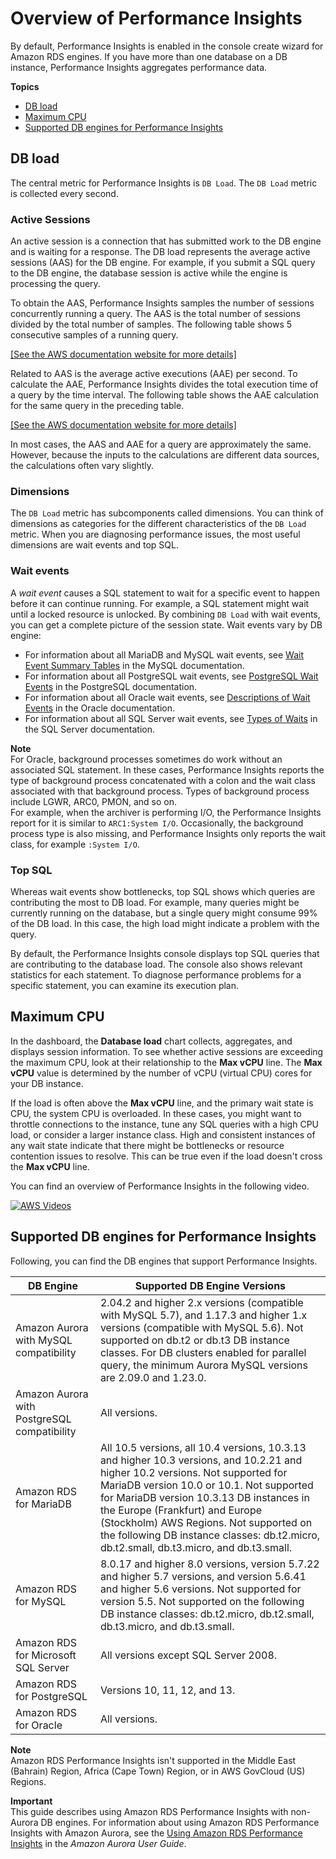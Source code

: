 # Overview of Performance Insights<a name="USER_PerfInsights.Overview"></a>

By default, Performance Insights is enabled in the console create wizard for Amazon RDS engines\. If you have more than one database on a DB instance, Performance Insights aggregates performance data\.

**Topics**
+ [DB load](#USER_PerfInsights.Overview.ActiveSessions)
+ [Maximum CPU](#USER_PerfInsights.Overview.MaxCPU)
+ [Supported DB engines for Performance Insights](#USER_PerfInsights.Overview.Engines)

## DB load<a name="USER_PerfInsights.Overview.ActiveSessions"></a>

The central metric for Performance Insights is `DB Load`\. The `DB Load` metric is collected every second\.

### Active Sessions<a name="USER_PerfInsights.Overview.ActiveSessions.AAS"></a>

An active session is a connection that has submitted work to the DB engine and is waiting for a response\. The DB load represents the average active sessions \(AAS\) for the DB engine\. For example, if you submit a SQL query to the DB engine, the database session is active while the engine is processing the query\. 

To obtain the AAS, Performance Insights samples the number of sessions concurrently running a query\. The AAS is the total number of sessions divided by the total number of samples\. The following table shows 5 consecutive samples of a running query\.

[\[See the AWS documentation website for more details\]](http://docs.aws.amazon.com/AmazonRDS/latest/UserGuide/USER_PerfInsights.Overview.html)

Related to AAS is the average active executions \(AAE\) per second\. To calculate the AAE, Performance Insights divides the total execution time of a query by the time interval\. The following table shows the AAE calculation for the same query in the preceding table\.

[\[See the AWS documentation website for more details\]](http://docs.aws.amazon.com/AmazonRDS/latest/UserGuide/USER_PerfInsights.Overview.html)

In most cases, the AAS and AAE for a query are approximately the same\. However, because the inputs to the calculations are different data sources, the calculations often vary slightly\.

### Dimensions<a name="USER_PerfInsights.Overview.ActiveSessions.dimensions"></a>

The `DB Load` metric has subcomponents called dimensions\. You can think of dimensions as categories for the different characteristics of the `DB Load` metric\. When you are diagnosing performance issues, the most useful dimensions are wait events and top SQL\.

### Wait events<a name="USER_PerfInsights.Overview.ActiveSessions.waits"></a>

A *wait event* causes a SQL statement to wait for a specific event to happen before it can continue running\. For example, a SQL statement might wait until a locked resource is unlocked\. By combining `DB Load` with wait events, you can get a complete picture of the session state\. Wait events vary by DB engine: 
+ For information about all MariaDB and MySQL wait events, see [Wait Event Summary Tables](https://dev.mysql.com/doc/refman/5.7/en/wait-summary-tables.html) in the MySQL documentation\.
+ For information about all PostgreSQL wait events, see [PostgreSQL Wait Events](https://www.postgresql.org/docs/10/static/monitoring-stats.html#WAIT-EVENT-TABLE) in the PostgreSQL documentation\.
+ For information about all Oracle wait events, see [ Descriptions of Wait Events](https://docs.oracle.com/database/121/REFRN/GUID-2FDDFAA4-24D0-4B80-A157-A907AF5C68E2.htm#REFRN-GUID-2FDDFAA4-24D0-4B80-A157-A907AF5C68E2) in the Oracle documentation\.
+ For information about all SQL Server wait events, see [ Types of Waits](https://docs.microsoft.com/en-us/sql/relational-databases/system-dynamic-management-views/sys-dm-os-wait-stats-transact-sql?view=sql-server-2017#WaitTypes) in the SQL Server documentation\.

**Note**  
For Oracle, background processes sometimes do work without an associated SQL statement\. In these cases, Performance Insights reports the type of background process concatenated with a colon and the wait class associated with that background process\. Types of background process include LGWR, ARC0, PMON, and so on\.   
For example, when the archiver is performing I/O, the Performance Insights report for it is similar to `ARC1:System I/O`\. Occasionally, the background process type is also missing, and Performance Insights only reports the wait class, for example `:System I/O`\. 

### Top SQL<a name="USER_PerfInsights.Overview.ActiveSessions.top-sql"></a>

Whereas wait events show bottlenecks, top SQL shows which queries are contributing the most to DB load\. For example, many queries might be currently running on the database, but a single query might consume 99% of the DB load\. In this case, the high load might indicate a problem with the query\. 

By default, the Performance Insights console displays top SQL queries that are contributing to the database load\. The console also shows relevant statistics for each statement\. To diagnose performance problems for a specific statement, you can examine its execution plan\.

## Maximum CPU<a name="USER_PerfInsights.Overview.MaxCPU"></a>

In the dashboard, the **Database load** chart collects, aggregates, and displays session information\. To see whether active sessions are exceeding the maximum CPU, look at their relationship to the **Max vCPU** line\. The **Max vCPU** value is determined by the number of vCPU \(virtual CPU\) cores for your DB instance\. 

If the load is often above the **Max vCPU** line, and the primary wait state is CPU, the system CPU is overloaded\. In these cases, you might want to throttle connections to the instance, tune any SQL queries with a high CPU load, or consider a larger instance class\. High and consistent instances of any wait state indicate that there might be bottlenecks or resource contention issues to resolve\. This can be true even if the load doesn't cross the **Max vCPU** line\.

You can find an overview of Performance Insights in the following video\.

[![AWS Videos](http://img.youtube.com/vi/yOeWcPBT458/0.jpg)](http://www.youtube.com/watch?v=yOeWcPBT458)

## Supported DB engines for Performance Insights<a name="USER_PerfInsights.Overview.Engines"></a>

Following, you can find the DB engines that support Performance Insights\. 


|  DB Engine  | Supported DB Engine Versions | 
| --- | --- | 
|  Amazon Aurora with MySQL compatibility  |  2\.04\.2 and higher 2\.x versions \(compatible with MySQL 5\.7\), and 1\.17\.3 and higher 1\.x versions \(compatible with MySQL 5\.6\)\.  Not supported on db\.t2 or db\.t3 DB instance classes\. For DB clusters enabled for parallel query, the minimum Aurora MySQL versions are 2\.09\.0 and 1\.23\.0\.   | 
|  Amazon Aurora with PostgreSQL compatibility  |  All versions\.  | 
|  Amazon RDS for MariaDB  |  All 10\.5 versions, all 10\.4 versions, 10\.3\.13 and higher 10\.3 versions, and 10\.2\.21 and higher 10\.2 versions\.  Not supported for MariaDB version 10\.0 or 10\.1\. Not supported for MariaDB version 10\.3\.13 DB instances in the Europe \(Frankfurt\) and Europe \(Stockholm\) AWS Regions\. Not supported on the following DB instance classes: db\.t2\.micro, db\.t2\.small, db\.t3\.micro, and db\.t3\.small\.  | 
|  Amazon RDS for MySQL  |  8\.0\.17 and higher 8\.0 versions, version 5\.7\.22 and higher 5\.7 versions, and version 5\.6\.41 and higher 5\.6 versions\.  Not supported for version 5\.5\. Not supported on the following DB instance classes: db\.t2\.micro, db\.t2\.small, db\.t3\.micro, and db\.t3\.small\.  | 
|  Amazon RDS for Microsoft SQL Server  |  All versions except SQL Server 2008\.   | 
|  Amazon RDS for PostgreSQL  |  Versions 10, 11, 12, and 13\.  | 
|  Amazon RDS for Oracle  |  All versions\.   | 

**Note**  
Amazon RDS Performance Insights isn't supported in the Middle East \(Bahrain\) Region, Africa \(Cape Town\) Region, or in AWS GovCloud \(US\) Regions\. 

**Important**  
This guide describes using Amazon RDS Performance Insights with non\-Aurora DB engines\. For information about using Amazon RDS Performance Insights with Amazon Aurora, see the [Using Amazon RDS Performance Insights](https://docs.aws.amazon.com/AmazonRDS/latest/AuroraUserGuide/USER_PerfInsights.html) in the *Amazon Aurora User Guide*\.